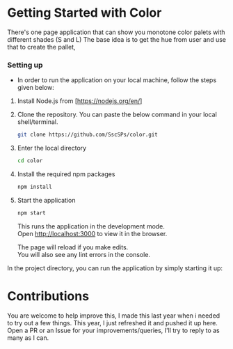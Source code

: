 # Getting Started with Color

There's one page application that can show you monotone color palets with different shades (S and L)
The base idea is to get the hue from user and use that to create the pallet, 

### Setting up

- In order to run the application on your local machine, follow the steps given below:

1. Install Node.js from [https://nodejs.org/en/] 
2. Clone the repository. You can paste the below command in your local shell/terminal.

   ```sh
   git clone https://github.com/SscSPs/color.git
   ```
3. Enter the local directory

   ```sh
   cd color
   ```
3. Install the required npm packages

   ```sh
   npm install
   ```
4. Start the application 
    ```sh
    npm start
   ```
   This runs the application in the development mode.\
   Open [http://localhost:3000](http://localhost:3000) to view it in the browser.

   The page will reload if you make edits.\
   You will also see any lint errors in the console.

In the project directory, you can run the application by simply starting it up:

# Contributions 

You are welcome to help improve this, I made this last year when i needed to try out a few things.
This year, I just refreshed it and pushed it up here.
Open a PR or an Issue for your improvements/queries, I'll try to reply to as many as I can.


